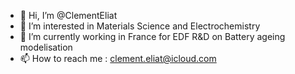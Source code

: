 - 👋 Hi, I’m @ClementEliat
- 👀 I’m interested in Materials Science and Electrochemistry
- 🌱 I’m currently working in France for EDF R&D on Battery ageing modelisation
- 📫 How to reach me : clement.eliat@icloud.com
